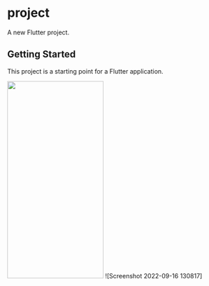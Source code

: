 # project

A new Flutter project.

## Getting Started

This project is a starting point for a Flutter application.

<img src="" height="450" width="220">
![Screenshot 2022-09-16 130817]
